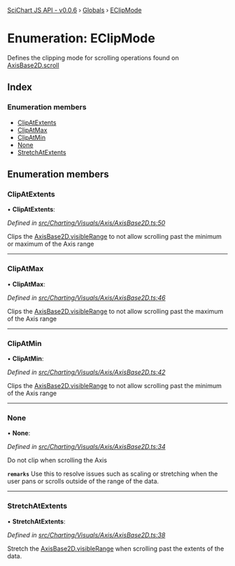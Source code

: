 [SciChart JS API - v0.0.6](../README.md) › [Globals](../globals.md) › [EClipMode](eclipmode.md)

# Enumeration: EClipMode

Defines the clipping mode for scrolling operations found on [AxisBase2D.scroll](../classes/axisbase2d.md#scroll)

## Index

### Enumeration members

* [ClipAtExtents](eclipmode.md#clipatextents)
* [ClipAtMax](eclipmode.md#clipatmax)
* [ClipAtMin](eclipmode.md#clipatmin)
* [None](eclipmode.md#none)
* [StretchAtExtents](eclipmode.md#stretchatextents)

## Enumeration members

###  ClipAtExtents

• **ClipAtExtents**:

*Defined in [src/Charting/Visuals/Axis/AxisBase2D.ts:50](https://github.com/ABTSoftware/SciChart.Dev/blob/f6fba97af2/Web/src/SciChart/src/Charting/Visuals/Axis/AxisBase2D.ts#L50)*

Clips the [AxisBase2D.visibleRange](../classes/axisbase2d.md#visiblerange) to not allow scrolling past the minimum or maximum of the Axis range

___

###  ClipAtMax

• **ClipAtMax**:

*Defined in [src/Charting/Visuals/Axis/AxisBase2D.ts:46](https://github.com/ABTSoftware/SciChart.Dev/blob/f6fba97af2/Web/src/SciChart/src/Charting/Visuals/Axis/AxisBase2D.ts#L46)*

Clips the [AxisBase2D.visibleRange](../classes/axisbase2d.md#visiblerange) to not allow scrolling past the maximum of the Axis range

___

###  ClipAtMin

• **ClipAtMin**:

*Defined in [src/Charting/Visuals/Axis/AxisBase2D.ts:42](https://github.com/ABTSoftware/SciChart.Dev/blob/f6fba97af2/Web/src/SciChart/src/Charting/Visuals/Axis/AxisBase2D.ts#L42)*

Clips the [AxisBase2D.visibleRange](../classes/axisbase2d.md#visiblerange) to not allow scrolling past the minimum of the Axis range

___

###  None

• **None**:

*Defined in [src/Charting/Visuals/Axis/AxisBase2D.ts:34](https://github.com/ABTSoftware/SciChart.Dev/blob/f6fba97af2/Web/src/SciChart/src/Charting/Visuals/Axis/AxisBase2D.ts#L34)*

Do not clip when scrolling the Axis

**`remarks`** 
Use this to resolve issues such as scaling or stretching
when the user pans or scrolls outside of the range of the data.

___

###  StretchAtExtents

• **StretchAtExtents**:

*Defined in [src/Charting/Visuals/Axis/AxisBase2D.ts:38](https://github.com/ABTSoftware/SciChart.Dev/blob/f6fba97af2/Web/src/SciChart/src/Charting/Visuals/Axis/AxisBase2D.ts#L38)*

Stretch the [AxisBase2D.visibleRange](../classes/axisbase2d.md#visiblerange) when scrolling past the extents of the data.
